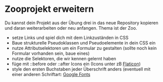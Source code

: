 # Zooprojekt erweitern

Du kannst dein Projekt aus der Übung drei in das neue Repository kopieren und daran weiterarbeiten oder neu anfangen. 
Thema ist der Zoo.

- setze Links und spiel dich mit dem Linkzuständen in CSS
- Baue strukturelle Pseudoklassen und Pseudoelemente in dein CSS ein
- nutze Attributselektoren um ein Formular  zu gestalten (sollte noch kein Formular vorhanden sein, baue eines)
- nutze die Selektoren, die wir kennen gelernt haben
- füge mit ::before oder ::after Icons ein (Icons unter zB <a href="https://www.flaticon.com/" target="_blank">Flaticon</a>)
- style den ersten Buchstaben jeder Überschrift anders (eventuell mit einer anderen Schriftart: <a href="https://fonts.google.com/" target="_blank">Google Fonts</a>

